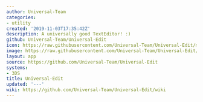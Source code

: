 ```yaml
---
author: Universal-Team
categories:
- utility
created: '2019-11-03T17:35:42Z'
description: A universally good TextEditor! :)
github: Universal-Team/Universal-Edit
icon: https://raw.githubusercontent.com/Universal-Team/Universal-Edit/master/3DS/app/icon.png
image: https://raw.githubusercontent.com/Universal-Team/Universal-Edit/master/3DS/app/banner.png
layout: app
source: https://github.com/Universal-Team/Universal-Edit
systems:
- 3DS
title: Universal-Edit
updated: '---'
wiki: https://github.com/Universal-Team/Universal-Edit/wiki
---
```

